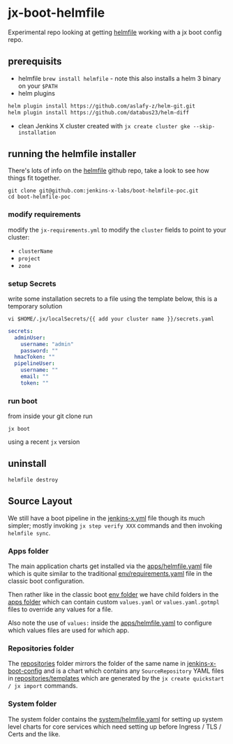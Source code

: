 # jx-boot-helmfile

Experimental repo looking at getting [helmfile](https://github.com/roboll/helmfile) working with a jx boot config repo.

## prerequisits

- helmfile `brew install helmfile` - note this also installs a helm 3 binary on your `$PATH`
- helm plugins
```bash
helm plugin install https://github.com/aslafy-z/helm-git.git
helm plugin install https://github.com/databus23/helm-diff
```
- clean Jenkins X cluster created with `jx create cluster gke --skip-installation`

## running the helmfile installer

There's lots of info on the [helmfile](https://github.com/roboll/helmfile) github repo, take a look to see how things fit together.

```
git clone git@github.com:jenkins-x-labs/boot-helmfile-poc.git
cd boot-helmfile-poc
```    

### modify requirements

modify the `jx-requirements.yml` to modify the `cluster` fields to point to your cluster: 

* `clusterName`
* `project`
* `zone`

### setup Secrets


write some installation secrets to a file using the template below, this is a temporary solution

```
vi $HOME/.jx/localSecrets/{{ add your cluster name }}/secrets.yaml
```

```yaml
secrets:     
  adminUser:
    username: "admin"
    password: "" 
  hmacToken: "" 
  pipelineUser:
    username: ""  
    email: "" 
    token: "" 
```


### run boot

from inside your git clone run

``` 
jx boot
``` 

using a recent `jx`  version 

## uninstall

```
helmfile destroy    
```                 

## Source Layout

We still have a boot pipeline in the [jenkins-x.yml](jenkins-x.yml) file though its much simpler; mostly invoking `jx step verify XXX` commands and then invoking `helmfile sync`.

### Apps folder

The main application charts get installed via the [apps/helmfile.yaml](apps/helmfile.yaml) file which is quite similar to the traditional [env/requirements.yaml](https://github.com/jenkins-x/jenkins-x-boot-config/blob/master/env/requirements.yaml) file in the classic boot configuration.

Then rather like in the classic boot [env folder](https://github.com/jenkins-x/jenkins-x-boot-config/tree/master/env) we have child folders in the [apps folder](apps) which can contain custom `values.yaml` or `values.yaml.gotmpl` files to override any values for a file.

Also note the use of `values:` inside the [apps/helmfile.yaml](apps/helmfile.yaml#L20) to configure which values files are used for which app.


### Repositories folder

The [repositories](repositories) folder mirrors the folder of the same name in [jenkins-x-boot-config](https://github.com/jenkins-x/jenkins-x-boot-config) and is a chart which contains any `SourceRepository` YAML files in [repositories/templates](repositories/templates) which are generated by the `jx create quickstart / jx import` commands.


### System folder

The system folder contains the [system/helmfile.yaml](system/helmfile.yaml) for setting up system level charts for core services which need setting up before Ingress / TLS / Certs and the like.
